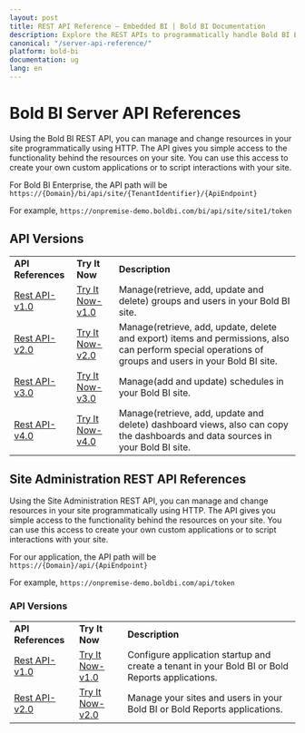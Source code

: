 ```yaml
---
layout: post
title: REST API Reference – Embedded BI | Bold BI Documentation
description: Explore the REST APIs to programmatically handle Bold BI Embedded server operations. It lets you access the functionality behind the resources on your site.
canonical: "/server-api-reference/"
platform: bold-bi
documentation: ug
lang: en
---
```


# Bold BI Server API References

Using the Bold BI REST API, you can manage and change resources in your site programmatically using HTTP. The API gives you simple access to the functionality behind the resources on your site. You can use this access to create your own custom applications or to script interactions with your site.

For Bold BI Enterprise, the API path will be `https://{Domain}/bi/api/site/{TenantIdentifier}/{ApiEndpoint}`

For example, `https://onpremise-demo.boldbi.com/bi/api/site/site1/token`

## API Versions 

<table>
<tr>
    <td>
       <span style="font-weight:bold">API References</span>
    </td>
    <td>
        <span style="font-weight:bold">Try It Now</span>
    </td>
    <td>
        <span style="font-weight:bold">Description</span>
     </td>
  </tr>
  <tr>
    <td>
        <a href="/server-api-reference/v1.0/api-reference/">Rest API-v1.0</a>
    </td>
    <td>
        <a href="/server-api-reference/v1.0/try-it-now/">Try It Now-v1.0</a>
    </td>
    <td>
        Manage(retrieve, add, update and delete) groups and users in your Bold BI site.
     </td>
  </tr>
  <tr>
    <td>
        <a href="/server-api-reference/v2.0/api-reference/">Rest API-v2.0</a>
    </td>
    <td>
        <a href="/server-api-reference/v2.0/try-it-now/">Try It Now-v2.0</a>
    </td>
    <td>
        Manage(retrieve, add, update, delete and export) items and permissions, also can perform special operations of groups and users in your Bold BI site.
     </td>
  </tr>
  <tr>
    <td>
        <a href="/server-api-reference/v3.0/api-reference/">Rest API-v3.0</a>
    </td>
    <td>
        <a href="/server-api-reference/v3.0/try-it-now/">Try It Now-v3.0</a>
    </td>
    <td>
        Manage(add and update) schedules in your Bold BI site.
	</td>
  </tr>
  <tr>
    <td>
        <a href="/server-api-reference/v4.0/api-reference/">Rest API-v4.0</a>
    </td>
    <td>
        <a href="/server-api-reference/v4.0/try-it-now/">Try It Now-v4.0</a>
    </td>
    <td>
        Manage(retrieve, add, update and delete) dashboard views, also can copy the dashboards and data sources in your Bold BI site.
	</td>
  </tr>
</table>

## Site Administration REST API References

Using the Site Administration REST API, you can manage and change resources in your site programmatically using HTTP. The API gives you simple access to the functionality behind the resources on your site. You can use this access to create your own custom applications or to script interactions with your site.

For our application, the API path will be `https://{Domain}/api/{ApiEndpoint}`

For example, `https://onpremise-demo.boldbi.com/api/token`

### API Versions 

<table>
<tr>
    <td>
       <span style="font-weight:bold">API References</span>
    </td>
    <td>
        <span style="font-weight:bold">Try It Now</span>
    </td>
    <td>
        <span style="font-weight:bold">Description</span>
     </td>
  </tr>
  <tr>
    <td>
        <a href="/server-api-reference/site-administration/v1.0/api-reference/">Rest API-v1.0</a>
    </td>
    <td>
        <a href="/server-api-reference/site-administration/v1.0/try-it-now/">Try It Now-v1.0</a>
    </td>
    <td>
        Configure application startup and create a tenant in your Bold BI or Bold Reports applications.
     </td>
  </tr>
  <tr>
    <td>
        <a href="/server-api-reference/site-administration/v2.0/api-reference/">Rest API-v2.0</a>
    </td>
    <td>
        <a href="/server-api-reference/site-administration/v2.0/try-it-now/">Try It Now-v2.0</a>
    </td>
    <td>
        Manage your sites and users in your Bold BI or Bold Reports applications.
     </td>
  </tr>
</table>

